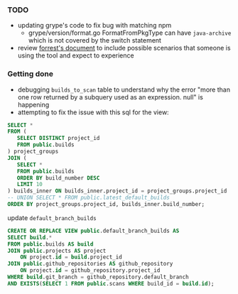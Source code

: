 ### TODO
- updating grype's code to fix bug with matching npm 
	- grype/version/format.go FormatFromPkgType can have `java-archive` which is not covered by the switch statement
- review [forrest's document](https://docs.google.com/document/d/1EJwpz4pF7_pfGmfC3H82AtgPVE4Is-6_4nidiNi8nsI/edit) to include possible scenarios that someone is using the tool and expect to experience

 ### Getting done
- debugging `builds_to_scan` table to understand why the error "more than one row returned by a subquery used as an expression. null" is happening
- attempting to fix the issue with this sql for the view:
 ```sql
SELECT *  
FROM (  
    SELECT DISTINCT project_id  
    FROM public.builds  
) project_groups  
JOIN (  
    SELECT *  
    FROM public.builds  
    ORDER BY build_number DESC  
    LIMIT 10  
) builds_inner ON builds_inner.project_id = project_groups.project_id  
-- UNION SELECT * FROM public.latest_default_builds  
ORDER BY project_groups.project_id, builds_inner.build_number;
```
update `default_branch_builds`
```sql
CREATE OR REPLACE VIEW public.default_branch_builds AS
SELECT build.*
FROM public.builds AS build
JOIN public.projects AS project
    ON project.id = build.project_id
JOIN public.github_repositories AS github_repository
    ON project.id = github_repository.project_id
WHERE build.git_branch = github_repository.default_branch
AND EXISTS(SELECT 1 FROM public.scans WHERE build_id = build.id);
```